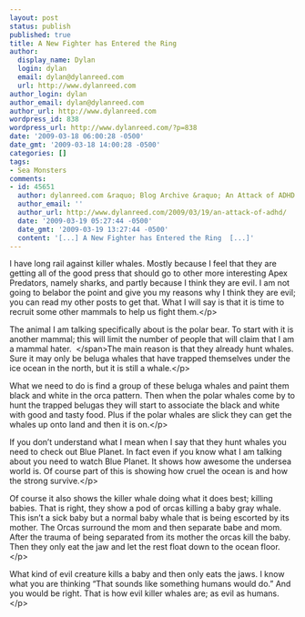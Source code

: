 ```yaml
---
layout: post
status: publish
published: true
title: A New Fighter has Entered the Ring
author:
  display_name: Dylan
  login: dylan
  email: dylan@dylanreed.com
  url: http://www.dylanreed.com
author_login: dylan
author_email: dylan@dylanreed.com
author_url: http://www.dylanreed.com
wordpress_id: 838
wordpress_url: http://www.dylanreed.com/?p=838
date: '2009-03-18 06:00:28 -0500'
date_gmt: '2009-03-18 14:00:28 -0500'
categories: []
tags:
- Sea Monsters
comments:
- id: 45651
  author: dylanreed.com &raquo; Blog Archive &raquo; An Attack of ADHD
  author_email: ''
  author_url: http://www.dylanreed.com/2009/03/19/an-attack-of-adhd/
  date: '2009-03-19 05:27:44 -0500'
  date_gmt: '2009-03-19 13:27:44 -0500'
  content: '[...] A New Fighter has Entered the Ring  [...]'
---
```

<p class="MsoNormal">I have long rail against killer whales. Mostly because I feel that they are getting all of the good press that should go to other more interesting Apex Predators, namely sharks, and partly because I think they are evil. I am not going to belabor the point and give you my reasons why I think they are evil; you can read my other posts to get that. What I will say is that it is time to recruit some other mammals to help us fight them.<&#47;p></p>
<p class="MsoNormal">The animal I am talking specifically about is the polar bear. To start with it is another mammal; this will limit the number of people that will claim that I am a mammal hater.<span>&nbsp; <&#47;span>The main reason is that they already hunt whales. Sure it may only be beluga whales that have trapped themselves under the ice ocean in the north, but it is still a whale.<&#47;p></p>
<p class="MsoNormal">What we need to do is find a group of these beluga whales and paint them black and white in the orca pattern. Then when the polar whales come by to hunt the trapped belugas they will start to associate the black and white with good and tasty food. Plus if the polar whales are slick they can get the whales up onto land and then it is on.<&#47;p></p>
<p class="MsoNormal">If you don&rsquo;t understand what I mean when I say that they hunt whales you need to check out Blue Planet. In fact even if you know what I am talking about you need to watch Blue Planet. It shows how awesome the undersea world is. Of course part of this is showing how cruel the ocean is and how the strong survive.<&#47;p></p>
<p class="MsoNormal">Of course it also shows the killer whale doing what it does best; killing babies. That is right, they show a pod of orcas killing a baby gray whale. This isn&rsquo;t a sick baby but a normal baby whale that is being escorted by its mother. The Orcas surround the mom and then separate babe and mom. After the trauma of being separated from its mother the orcas kill the baby. Then they only eat the jaw and let the rest float down to the ocean floor.<&#47;p></p>
<p class="MsoNormal">What kind of evil creature kills a baby and then only eats the jaws. I know what you are thinking &ldquo;That sounds like something humans would do.&rdquo; And you would be right. That is how evil killer whales are; as evil as humans.<&#47;p></p>
